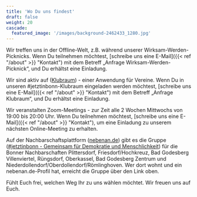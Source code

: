 ```yaml
---
title: 'Wo Du uns findest'
draft: false
weight: 20
cascade:
  featured_image: '/images/background-2462433_1280.jpg'
---
```


Wir treffen uns in der Offline-Welt, z.B. während unserer Wirksam-Werden-Picknicks. Wenn Du teilnehmen möchtest, [schreibe uns eine E-Mail]({{< ref "/about" >}} "Kontakt") mit dem Betreff „Anfrage Wirksam-Werden-Picknick“, und Du erhältst eine Einladung.

Wir sind aktiv auf ([Klubraum](https://klubraum.com/de/home)) - einer Anwendung für Vereine. Wenn Du in unseren #jetztinbonn-Klubraum eingeladen werden möchtest, [schreibe uns eine E-Mail]({{< ref "/about" >}} "Kontakt") mit dem Betreff „Anfrage Klubraum“, und Du erhältst eine Einladung.

Wir veranstalten Zoom-Meetings - zur Zeit alle 2 Wochen Mittwochs von 19:00 bis 20:00 Uhr. Wenn Du teilnehmen möchtest, [schreibe uns eine E-Mail]({{< ref "/about" >}} "Kontakt"), um eine Einladung zu unserem nächsten Online-Meeting zu erhalten.

Auf der Nachbarschaftsplattform ([nebenan.de](https://nebenan.de/)) gibt es die Gruppe ([#jetztinbonn - Gemeinsam für Demokratie und Menschlichkeit](https://nebenan.de/groups/56858)) für die Bonner Nachbarschaften Plittersdorf, Friesdorf/Hochkreuz, Bad Godesberg Villenviertel, Rüngsdorf, Oberkassel, Bad Godesberg Zentrum und Niederdollendorf/Oberdollendorf/Römlinghoven. Wer dort wohnt und ein nebenan.de-Profil hat, erreicht die Gruppe über den Link oben.

Fühlt Euch frei, welchen Weg Ihr zu uns wählen möchtet.
Wir freuen uns auf Euch.
